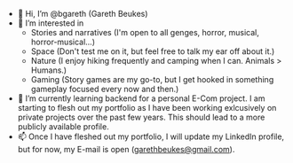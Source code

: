 - 👋 Hi, I’m @bgareth (Gareth Beukes)
- 👀 I’m interested in
    - Stories and narratives (I'm open to all genges, horror, musical, horror-musical...)
    - Space (Don't test me on it, but feel free to talk my ear off about it.)
    - Nature (I enjoy hiking frequently and camping when I can. Animals > Humans.)
    - Gaming (Story games are my go-to, but I get hooked in something gameplay focused every now and then.)
- 🌱 I’m currently learning backend for a personal E-Com project. I am starting to flesh out my portfolio as I have been working exlcusively on private projects over the past few years. This should lead to a more publicly available profile.
- 📫 Once I have fleshed out my portfolio, I will update my LinkedIn profile, but for now, my E-mail is open (garethbeukes@gmail.com).

<!---
bgareth/bgareth is a ✨ special ✨ repository because its `README.md` (this file) appears on your GitHub profile.
You can click the Preview link to take a look at your changes.
--->
